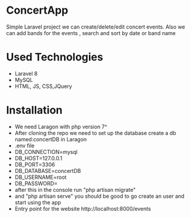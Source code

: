 # ConcertApp 
Simple Laravel project we can create/delete/edit concert events. 
Also we can add bands for the events , search and sort by date or band name 
# Used Technologies
- Laravel 8
- MySQL
- HTML, JS, CSS,JQuery
# Installation 
- We need Laragon with php version 7^
- After cloning the repo we need to set up the database create a db named:concertDB in Laragon 
- .env file
- DB_CONNECTION=mysql
- DB_HOST=127.0.0.1
- DB_PORT=3306
- DB_DATABASE=concertDB
- DB_USERNAME=root
- DB_PASSWORD=
- after this in the console run "php artisan migrate"
- and "php artisan serve" you should be good to go create an user and start using the app
- Entry point for the website http://localhost:8000/events
